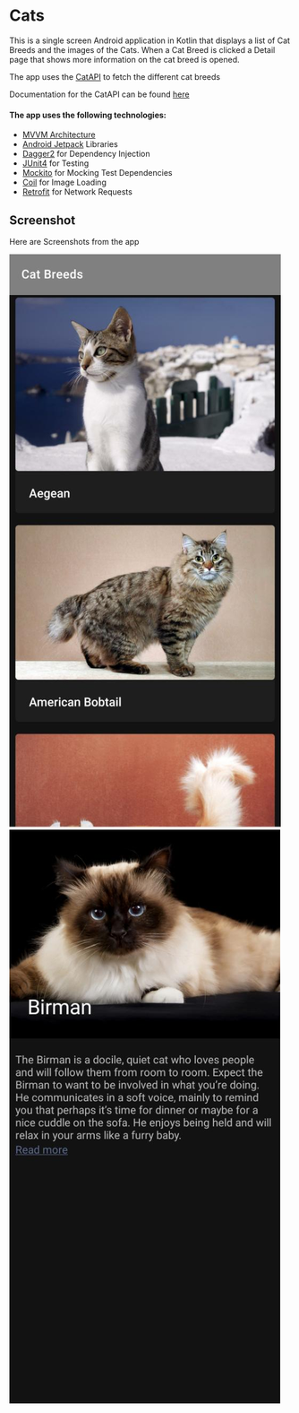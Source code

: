# Cats

This is a single screen Android application in Kotlin that displays a list of Cat Breeds and the images of the Cats.
When a Cat Breed is clicked a Detail page that shows more information on the cat breed is opened.

The app uses the [CatAPI](https://thecatapi.com/) to fetch the different cat breeds

Documentation for the CatAPI can be found [here](https://docs.thecatapi.com/)

#### The app uses the following technologies:
* [MVVM Architecture](https://developer.android.com/jetpack/guide)
* [Android Jetpack](https://developer.android.com/jetpack) Libraries
* [Dagger2](https://dagger.dev/) for Dependency Injection
* [JUnit4](https://junit.org/junit4/) for Testing
* [Mockito](https://site.mockito.org/) for Mocking Test Dependencies
* [Coil](https://coil-kt.github.io/coil/getting_started/) for Image Loading
* [Retrofit](https://square.github.io/retrofit/) for Network Requests

## Screenshot
Here are Screenshots from the app

![Cat Breeds](cat_breeds.png "Cat Breeds")
![Cat Breed Details](cat_breed_details.png "Cat Breed Details")